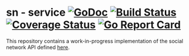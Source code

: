 # sn - service [![GoDoc](https://godoc.org/github.com/sn/service?status.svg)](https://godoc.org/github.com/sn/service) [![Build Status](https://travis-ci.org/sn/service.svg?branch=master)](https://travis-ci.org/sn/service) [![Coverage Status](https://coveralls.io/repos/github/sn/service/badge.svg?branch=master)](https://coveralls.io/github/sn/service?branch=master) [![Go Report Card](https://goreportcard.com/badge/github.com/sn/service)](https://goreportcard.com/report/github.com/sn/service)

This repository contains a work-in-progress implementation of the social network API defined [here](https://github.com/sn/sn/blob/master/API.md).
